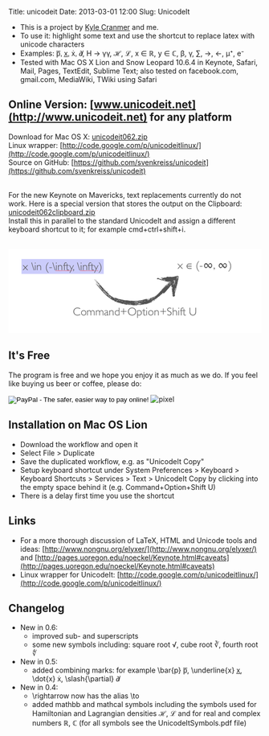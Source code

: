 Title: unicodeit
Date: 2013-03-01 12:00
Slug: UnicodeIt



* This is a project by [Kyle Cranmer](http://physics.as.nyu.edu/object/KyleCranmer.html) and me.
* To use it: highlight some text and use the shortcut to replace latex with unicode characters
* Examples: <span style="font-family:sans-serif">p̅, x̲, ẋ, ∂̸</span>, H → γγ, ℋ, ℒ, x ∈ ℝ, y ∈ ℂ, β, γ, ∑, →, ←, μ⁺, e⁻
* Tested with Mac OS X Lion and Snow Leopard 10.6.4 in Keynote, Safari, Mail, Pages, TextEdit, Sublime Text; also tested on facebook.com, gmail.com, MediaWiki, TWiki using Safari


## Online Version: [www.unicodeit.net](http://www.unicodeit.net) for any platform

Download for Mac OS X: [unicodeit062.zip](http://www.unicodeit.net/automator/unicodeit062.zip)<br />
Linux wrapper: [http://code.google.com/p/unicodeitlinux/](http://code.google.com/p/unicodeitlinux/)<br />
Source on GitHub: [https://github.com/svenkreiss/unicodeit](https://github.com/svenkreiss/unicodeit)<br /><br />

For the new Keynote on Mavericks, text replacements currently do not work. Here is a special version that stores the output on the Clipboard: [unicodeit062clipboard.zip](http://www.unicodeit.net/automator/unicodeit062clipboard.zip)<br />
Install this in parallel to the standard UnicodeIt and assign a different keyboard shortcut to it; for example cmd+ctrl+shift+i.
<br /><br />



![explanation](/images/unicodeit_explanation.png)



## It's Free

The program is free and we hope you enjoy it as much as we do. If you feel like buying us beer or coffee, please do:
<html>
<form action="https://www.paypal.com/cgi-bin/webscr" method="post">
<input type="hidden" name="cmd" value="_s-xclick">
<input type="hidden" name="hosted_button_id" value="ZT77WA6BZUWRE">
<input type="image" src="https://www.paypal.com/en_US/i/btn/btn_donate_SM.gif" border="0" name="submit" alt="PayPal - The safer, easier way to pay online!">
<img alt="pixel" border="0" src="https://www.paypal.com/en_US/i/scr/pixel.gif" width="1" height="1">
</form>
</html>


## Installation on Mac OS Lion

* Download the workflow and open it
* Select File > Duplicate
* Save the duplicated workflow, e.g. as "UnicodeIt Copy"
* Setup keyboard shortcut under System Preferences > Keyboard > Keyboard Shortcuts > Services > Text > UnicodeIt&nbsp;Copy by clicking into the empty space behind it (e.g. Command+Option+Shift&nbsp;U)
* There is a delay first time you use the shortcut


## Links

* For a more thorough discussion of LaTeX, HTML and Unicode tools and ideas: [http://www.nongnu.org/elyxer/](http://www.nongnu.org/elyxer/) and [http://pages.uoregon.edu/noeckel/Keynote.html#caveats](http://pages.uoregon.edu/noeckel/Keynote.html#caveats)
* Linux wrapper for UnicodeIt: [http://code.google.com/p/unicodeitlinux/](http://code.google.com/p/unicodeitlinux/)


## Changelog

* New in 0.6:
    * improved sub- and superscripts
    * some new symbols including: square root √, cube root ∛, fourth root ∜
* New in 0.5:
    * added combining marks: for example \bar{p} <span style="font-family:sans-serif">p̅</span>, \underline{x} <span style="font-family:sans-serif">x̲</span>, \dot{x} <span style="font-family:sans-serif">ẋ</span>, \slash{\partial} <span style="font-family:sans-serif">∂̸</span>
* New in 0.4:
    * \rightarrow now has the alias \to
    * added mathbb and mathcal symbols including the symbols used for Hamiltonian and Lagrangian densities ℋ, ℒ and for real and complex numbers ℝ, ℂ (for all symbols see the UnicodeItSymbols.pdf file)
